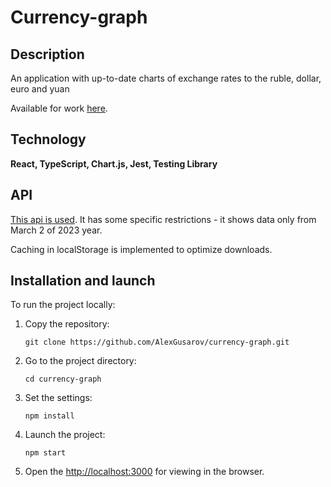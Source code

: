 # Currency-graph

## Description
An application with up-to-date charts of exchange rates to the ruble, dollar, euro and yuan 

Available for work [here](https://c-graph.netlify.app).

## Technology
**React, TypeScript, Chart.js, Jest, Testing Library**

## API
[This api is used](https://github.com/fawazahmed0/exchange-api). It has some specific restrictions - it shows data only from March 2 of 2023 year. 

Caching in localStorage is implemented to optimize downloads. 

## Installation and launch
To run the project locally:

1. Copy the repository:

   ```
   git clone https://github.com/AlexGusarov/currency-graph.git
   ```
2. Go to the project directory:

   ```
   cd currency-graph
   ```
3. Set the settings:

   ```
   npm install
   ```
4. Launch the project:

   ```
   npm start
   ```
5. Open the [http://localhost:3000](http://localhost:3000) for viewing in the browser.
